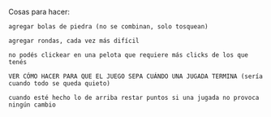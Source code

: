 Cosas para hacer:
	
	agregar bolas de piedra (no se combinan, solo tosquean)
	
	agregar rondas, cada vez más difícil
	
	no podés clickear en una pelota que requiere más clicks de los que tenés
	
	VER CÓMO HACER PARA QUE EL JUEGO SEPA CUÁNDO UNA JUGADA TERMINA (sería cuando todo se queda quieto)
	
	cuando esté hecho lo de arriba restar puntos si una jugada no provoca ningún cambio
	
	
